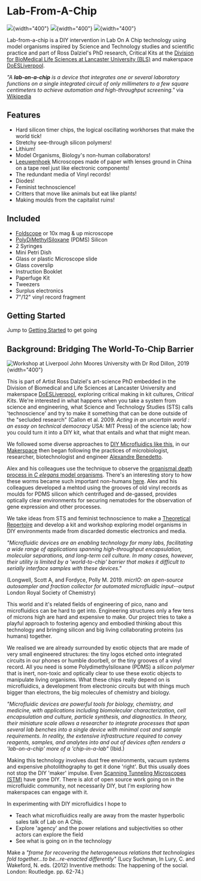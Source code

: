
# Lab-From-A-Chip

![](images/ESP_Euglena.jpg){width="400"} ![](images/3.jpg){width="400"}
![](images/package_front_small.jpg){width="400"}

Lab-from-a-chip is a DIY intervention in Lab On A Chip
technology using model organisms inspired by Science and Technology
studies and scientific practice and part of Ross Dalziel's PhD research, Critical Kits at the [Division for BioMedical Life Sciences at Lancaster University (BLS)](https://www.lancaster.ac.uk/biomedical-and-life-sciences/) and makerspace [DoESLiverpool](https://www.lancaster.ac.uk/biomedical-and-life-sciences).

*\"A* ***lab-on-a-chip*** *is a device that integrates one or several
laboratory functions on a single integrated circuit of only millimeters
to a few square centimeters to achieve automation and high-throughput
screening.\"* via
[Wikipedia](https://en.wikipedia.org/wiki/Lab-on-a-chip)

## Features

-   Hard silicon timer chips, the logical oscillating workhorses that
    make the world tick!
-   Stretchy see-through silicon polymers!
-   Lithium!
-   Model Organisms, Biology's non-human collaborators!
-   [Leeuwenhoek](https://en.wikipedia.org/wiki/Antonie_van_Leeuwenhoek)
    Microscopes made of paper with lenses ground in China on a tape reel
    just like electronic components!
-   The redundant media of Vinyl records!
-   Diodes!
-   Feminist technoscience!
-   Critters that move like animals but eat like plants!
-   Making moulds from the capitalist ruins!

## Included

 * [Foldscope](https://www.foldscope.com/) or 10x mag & up microscope
 * [PolyDiMethylSiloxane](https://en.wikipedia.org/wiki/Polydimethylsiloxane) (PDMS) Silicon
 * 2 Syringes
 * Mini Petri Dish
 * Glass or plastic Microscope slide
 * Glass coverslip
 * Instruction Booklet
 * Paperfuge Kit
 * Tweezers
 * Surplus electronics
 * 7"/12" vinyl record fragment

## Getting Started

Jump to [Getting Started](GettingStarted.md) to get going

## Background: Bridging The World-To-Chip Barrier

![Workshop at Liverpool John Moores University with Dr Rod Dillon, 2019](images/workshopmontage.jpg){width="400"}

This is part of Artist Ross Dalziel's art-science PhD embedded in the Division of Biomedical and Life Sciences at Lancaster University and makerspace [DoESLiverpool](https://doesliverpool.com), exploring critical making in kit cultures, *Critical Kits*. We're interested in what happens when you take a system from science and engineering, what Science and Technology Studies (STS) calls 'technoscience' and try to make it something that can be done outside of the "secluded research" (Callon et al. 2009. *Acting in an uncertain world : an essay on technical democracy* USA: MIT Press) of the science lab; how you could turn it into a DIY kit, what that entails and what that might mean.
  
We followed some diverse approaches to [DIY Microfluidics like this](http://fab.cba.mit.edu/classes/S62.12/people/tsai.liz/index.html), in our [Makerspace](https://github.com/DoESLiverpool/Wearables/wiki/Bio-Blog-2019#algae-microfluidics-doesliverpool) then began following the practices of microbiologist, researcher, biotechnologist and engineer [Alexandre Benedetto](https://www.lancaster.ac.uk/health-and-medicine/about-us/people/alexandre-benedetto).

Alex and his colleagues use the technique to observe the [organismal death process in *C elegans* model organisms](https://linkinghub.elsevier.com/retrieve/pii/S2211124718302316). There's an interesting story to how these worms became such important non-humans [here](https://bigpictureeducation.com/model-organisms-genetics-research-nematode-worm).  Alex and his colleagues developed a mehtod using the grooves of old vinyl records as moulds for PDMS silicon which centrifuged and de-gassed, provides optically clear environments for securing nematodes for the observation of gene expression and other processes.
 
We take ideas from STS and feminist technoscience to make a [Theoretical Repertoire](TheoreticalRepertoire.md) and develop a kit and workshop exploring model organisms in DIY environments made from discarded domestic electronics and media.

*"Microfluidic devices are an enabling technology for many labs,
facilitating a wide range of applications spanning high-throughput
encapsulation, molecular separations, and long-term cell culture. In
many cases, however, their utility is limited by a 'world-to-chip'
barrier that makes it difficult to serially interface samples with these
devices."*

(Longwell, Scott A, and Fordyce, Polly M. 2019. *micrIO: an open-source
autosampler and fraction collector for automated microfluidic
input--output* London Royal Society of Chemistry)

This world and it's related fields of engineering of pico, nano and microfluidics can be hard to get into. Engineering structures only a few tens of microns high are hard and expensive to make. Our project tries to take a playful approach to fostering agency and embodied thinking about this technology and bringing silicon and big living collaborating proteins (us humans) together.
 
We realised we are already surrounded by exotic objects that are made of very small engineered structures: the tiny logos etched onto integrated circuits in our phones or humble doorbell, or the tiny grooves of a vinyl record. All you need is some Polydimethylsiloxane (PDMS) a *silicon polymer* that is inert, non-toxic and optically clear to use these exotic objects to manipulate living organisms. What these chips really depend on is microfluidics, a development from electronic circuits but with things much bigger than electrons, the big molecules of chemistry and biology.
  
*"Microfluidic devices are powerful tools for biology, chemistry, and
medicine, with applications including biomolecular characterization,
cell encapsulation and culture, particle synthesis, and diagnostics. In
theory, their miniature scale allows a researcher to integrate processes
that span several lab benches into a single device with minimal cost and
sample requirements. In reality, the extensive infrastructure required
to convey reagents, samples, and analytes into and out of devices often
renders a 'lab-on-a-chip' more of a 'chip-in-a-lab"* (Ibid.)

Making this technology involves dust free environments, vacuum systems and expensive photolithography to get it done 'right'. But this usually does not stop the DIY 'maker' impulse. Even [Scanning Tunneling Microscopes (STM)](http://dberard.com/home-buit-stm) have gone DIY.  There is alot of open source work going on in the microfluidic community, not necessarily DIY, but I'm exploring how makerspaces can engage with it.

In experimenting with DIY microfluidics I hope to

-   Teach what microfluidics really are away from the master hyperbolic
    sales talk of Lab on A Chip.
-   Explore 'agency' and the power relations and subjectivities so other
    actors can explore the field
-   See what is going on in the technology

Make a *"frame for recovering the heterogeneous relations that technologies fold together...to be...re-enacted differently"* (Lucy Suchman, In Lury, C. and Wakeford, N. eds. (2012) Inventive methods: The happening of the social. London: Routledge. pp. 62-74.)


